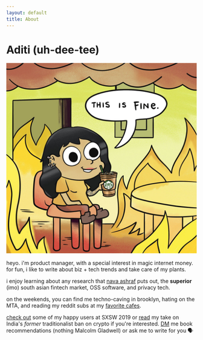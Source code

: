 ```yaml
---
layout: default
title: About
---
```


# Aditi (uh-dee-tee)

![aditi](/adit.jpg)

heyo. i'm product manager, with a special interest in magic internet money. for fun, i like to write about biz + tech trends and take care of my plants.

i enjoy learning about any research that [nava ashraf](https://ashrafnava.wordpress.com/) puts out, the **superior** (imo) south asian fintech market, OSS software, and privacy tech.

on the weekends, you can find me techno-caving in brooklyn, hating on the MTA, and reading my reddit subs at my [favorite cafes](https://www.notion.so/cafe-workspots-80b6b55555524fe88185d20806e30967).

[check out](https://www.youtube.com/watch?v=NhHs1lPCzK0https://www.youtube.com/watch?v=NhHs1lPCzK0) some of my happy users at SXSW 2019 or [read](https://thejuggernaut.com/article?id=7vkLiVyhWm5guuwTPcbTCl) my take on India's *former* traditionalist ban on crypto if you're interested. [DM](https://twitter.com/adeets_22) me book recommendations (nothing Malcolm Gladwell) or ask me to write for you 🗣
